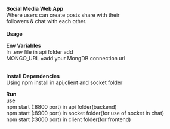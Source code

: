 **Social Media Web App** 
<br>
Where users can create posts share with their<br>
followers & chat with each other.
<br>
<br>
**Usage**
<br>

**Env Variables**
<br>
In .env file in api folder add 
<br>
MONGO_URL =add your MongDB connection url
<br>
<br>


**Install Dependencies <br>**
Using npm install in api,client and socket folder<br>

 **Run<br>**
 use<br>
 npm start (:8800 port)  in api folder(backend)<br>
 npm start (:8900 port)  in socket folder(for use of socket in chat)<br>
 npm start (:3000 port)  in client folder(for frontend) <br>
